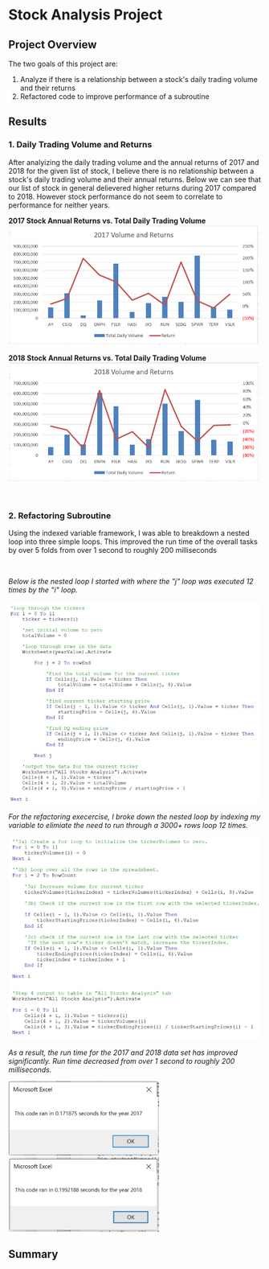 # Stock Analysis Project

## Project Overview
The two goals of this project are: 
1. Analyze if there is a relationship between a stock's daily trading volume and their returns
1. Refactored code to improve performance of a subroutine 

## Results
### 1. Daily Trading Volume and Returns
After analyizing the daily trading volume and the annual returns of 2017 and 2018 for the given list of stock, I believe there is no relationship between a stock's daily trading volume and their annual returns.  Below we can see that our list of stock in general delievered higher returns during 2017 compared to 2018.  However stock performance do not seem to correlate to performance for neither years.

**2017 Stock Annual Returns vs. Total Daily Trading Volume**<br/>
<img src="Resources/2017_Vol_Rtn.PNG" width="500px">

**2018 Stock Annual Returns vs. Total Daily Trading Volume**<br/>
<img src="Resources/2018_Vol_Rtn.PNG" width="500px">

<br/>

### 2. Refactoring Subroutine
Using the indexed variable framework, I was able to breakdown a nested loop into three simple loops.  This improved the run time of the overall tasks by over 5 folds from over 1 second to roughly 200 milliseconds

<br/>

*Below is the nested loop I started with where the "j" loop was executed 12 times by the "i" loop.*

<img src="Resources/Nested.PNG" width="600px">

<br/>

*For the refactoring execercise, I broke down the nested loop by indexing my variable to elimiate the need to run through a 3000+ rows loop 12 times.*

<img src="Resources/Refactored.PNG" width="600px">

<br/>

*As a result, the run time for the 2017 and 2018 data set has improved significantly.  Run time decreased from over 1 second to roughly 200 milliseconds.*

<img src="Resources/VBA_Challenge_2017.PNG" width=300px>  <img src="Resources/VBA_Challenge_2018.PNG" width=300px>



## Summary
